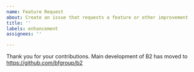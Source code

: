 ```yaml
---
name: Feature Request
about: Create an issue that requests a feature or other improvement
title: ''
labels: enhancement
assignees: ''

---
```


  Thank you for your contributions. Main development of B2 has moved to
  https://github.com/bfgroup/b2
